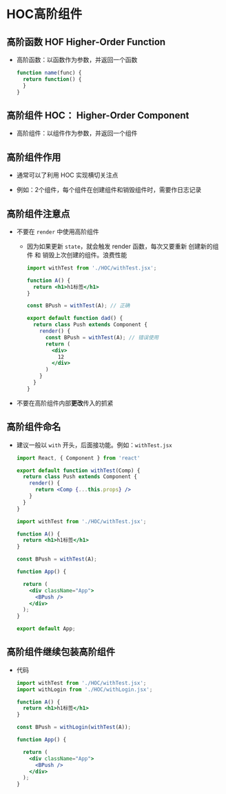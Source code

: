 # HOC高阶组件

## 高阶函数 HOF Higher-Order Function

+ 高阶函数：以函数作为参数，并返回一个函数

    ```js
    function name(func) {
      return function() {
      }
    }
    ```

## 高阶组件 HOC： Higher-Order Component

+ 高阶组件：以组件作为参数，并返回一个组件

## 高阶组件作用

+ 通常可以了利用 HOC 实现横切关注点

+ 例如：2个组件，每个组件在创建组件和销毁组件时，需要作日志记录

## 高阶组件注意点

+ 不要在 `render` 中使用高阶组件

  - 因为如果更新 `state`，就会触发 render 函数，每次又要重新 创建新的组件 和 销毁上次创建的组件。浪费性能

    ```jsx
    import withTest from './HOC/withTest.jsx';

    function A() {
      return <h1>h1标签</h1>
    }

    const BPush = withTest(A); // 正确

    export default function dad() {
      return class Push extends Component {
        render() {
          const BPush = withTest(A); // 错误使用
          return (
            <div>
              12
            </div>
          )
        }
      }
    }
    ```

+ 不要在高阶组件内部**更改**传入的抓紧

## 高阶组件命名

+ 建议一般以 `with` 开头，后面接功能。例如：`withTest.jsx`

    ```jsx
    import React, { Component } from 'react'

    export default function withTest(Comp) {
      return class Push extends Component {
        render() {
          return <Comp {...this.props} />
        }
      }
    }
    ```

    ```jsx
    import withTest from './HOC/withTest.jsx';

    function A() {
      return <h1>h1标签</h1>
    }

    const BPush = withTest(A);

    function App() {

      return (
        <div className="App">
          <BPush />
        </div>
      );
    }

    export default App;
    ```

## 高阶组件继续包装高阶组件

+ 代码

    ```jsx
    import withTest from './HOC/withTest.jsx';
    import withLogin from './HOC/withLogin.jsx';

    function A() {
      return <h1>h1标签</h1>
    }

    const BPush = withLogin(withTest(A));

    function App() {

      return (
        <div className="App">
          <BPush />
        </div>
      );
    }
    ```
